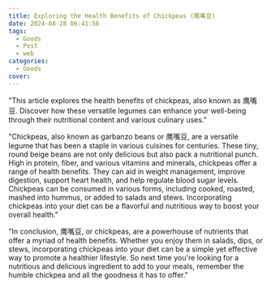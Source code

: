 ```yaml
---
title: Exploring the Health Benefits of Chickpeas (鹰嘴豆)
date: 2024-08-28 06:41:56
tags:
  - Goods
  - Post
  - web
categories:
  - Goods
cover: 
---
```


"This article explores the health benefits of chickpeas, also known as 鹰嘴豆. Discover how these versatile legumes can enhance your well-being through their nutritional content and various culinary uses."

"Chickpeas, also known as garbanzo beans or 鹰嘴豆, are a versatile legume that has been a staple in various cuisines for centuries. These tiny, round beige beans are not only delicious but also pack a nutritional punch. High in protein, fiber, and various vitamins and minerals, chickpeas offer a range of health benefits. They can aid in weight management, improve digestion, support heart health, and help regulate blood sugar levels. Chickpeas can be consumed in various forms, including cooked, roasted, mashed into hummus, or added to salads and stews. Incorporating chickpeas into your diet can be a flavorful and nutritious way to boost your overall health."

"In conclusion, 鹰嘴豆, or chickpeas, are a powerhouse of nutrients that offer a myriad of health benefits. Whether you enjoy them in salads, dips, or stews, incorporating chickpeas into your diet can be a simple yet effective way to promote a healthier lifestyle. So next time you're looking for a nutritious and delicious ingredient to add to your meals, remember the humble chickpea and all the goodness it has to offer."

